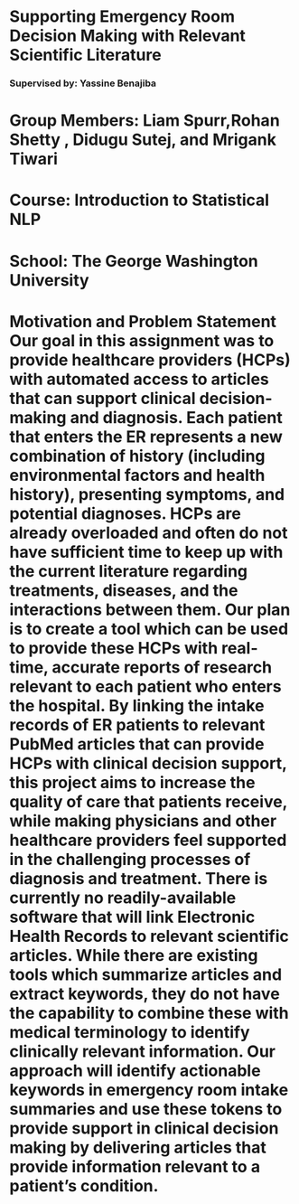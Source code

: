 
# Supporting Emergency Room Decision Making with Relevant Scientific Literature 
### Supervised by: Yassine Benajiba 
# Group Members: Liam Spurr,Rohan Shetty , Didugu Sutej, and Mrigank Tiwari
# Course: Introduction to Statistical NLP 
# School: The George Washington University  
# Motivation and Problem Statement Our goal in this assignment was to provide healthcare providers (HCPs) with automated access to articles that can support clinical decision-making and diagnosis. Each patient that enters the ER represents a new combination of history (including environmental factors and health history), presenting symptoms, and potential diagnoses. HCPs are already overloaded and often do not have sufficient time to keep up with the current literature regarding treatments, diseases, and the interactions between them. Our plan is to create a tool which can be used to provide these HCPs with real-time, accurate reports of research relevant to each patient who enters the hospital. By linking the intake records of ER patients to relevant PubMed articles that can provide HCPs with clinical decision support, this project aims to increase the quality of care that patients receive, while making physicians and other healthcare providers feel supported in the challenging processes of diagnosis and treatment.  There is currently no readily-available software that will link Electronic Health Records to relevant scientific articles. While there are existing tools which summarize articles and extract keywords, they do not have the capability to combine these with medical terminology to identify clinically relevant information. Our approach will identify actionable keywords in emergency room intake summaries and use these tokens to provide support in clinical decision making by delivering articles that provide information relevant to a patient’s condition.
